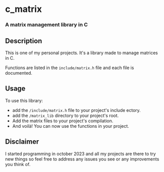 # c_matrix
### A matrix management library in C
## Description

This is one of my personal projects.
It's a library made to manage matrices in C.

Functions are listed in the `include/matrix.h` file and each file is documented.

## Usage

To use this library:
- add the `/include/matrix.h` file to your project's include ectory.
- add the `/matrix_lib` directory to your project's root.
- Add the matrix files to your project's compilation.
- And voilà! You can now use the functions in your project.

## Disclaimer

I started programming in october 2023 and all my projects are there to try new things so feel free to address any issues you see or any improvements you think of.
